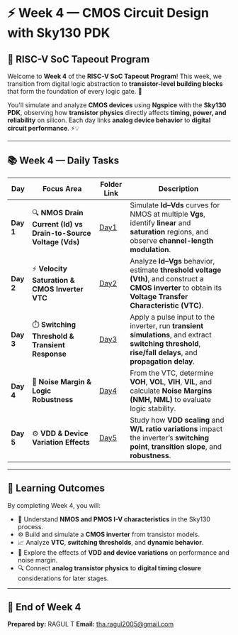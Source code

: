 # ⚡ Week 4 — CMOS Circuit Design with Sky130 PDK

## 🧩 RISC-V SoC Tapeout Program

Welcome to **Week 4** of the **RISC-V SoC Tapeout Program**! This week, we transition from digital logic abstraction to **transistor-level building blocks** that form the foundation of every logic gate. 🌱

You'll simulate and analyze **CMOS devices** using **Ngspice** with the **Sky130 PDK**, observing how **transistor physics** directly affects **timing, power, and reliability** on silicon. Each day links **analog device behavior** to **digital circuit performance**. ⚡💡

---

## 📚 Week 4 — Daily Tasks

| Day       | Focus Area                                                      | Folder Link                            | Description                                                                                                                                                       |
| --------- | --------------------------------------------------------------- | -------------------------------------- | ----------------------------------------------------------------------------------------------------------------------------------------------------------------- |
| **Day 1** | 🔍 **NMOS Drain Current (Id) vs Drain-to-Source Voltage (Vds)** | [Day1](./Day1_NMOS_Id_vs_Vds)          | Simulate **Id–Vds** curves for NMOS at multiple **Vgs**, identify **linear** and **saturation** regions, and observe **channel-length modulation**.              |
| **Day 2** | ⚡ **Velocity Saturation & CMOS Inverter VTC**                   | [Day2](./Day2_CMOS_VTC)                | Analyze **Id–Vgs** behavior, estimate **threshold voltage (Vth)**, and construct a **CMOS inverter** to obtain its **Voltage Transfer Characteristic (VTC)**.    |
| **Day 3** | ⏱️ **Switching Threshold & Transient Response**                 | [Day3](./Day3_CMOS_Switching_Dynamics) | Apply a pulse input to the inverter, run **transient simulations**, and extract **switching threshold**, **rise/fall delays**, and **propagation delay**.       |
| **Day 4** | 🧮 **Noise Margin & Logic Robustness**                           | [Day4](./Day4_Noise_Margin_Robustness) | From the VTC, determine **VOH**, **VOL**, **VIH**, **VIL**, and calculate **Noise Margins (NMH, NML)** to evaluate logic stability.                               |
| **Day 5** | ⚙️ **VDD & Device Variation Effects**                             | [Day5](./Day5_Power_Supply_Variation)  | Study how **VDD scaling** and **W/L ratio variations** impact the inverter’s **switching point**, **transition slope**, and **robustness**.                       |

---

## 🌟 Learning Outcomes

By completing Week 4, you will:

* 🧠 Understand **NMOS and PMOS I-V characteristics** in the Sky130 process.
* ⚙️ Build and simulate a **CMOS inverter** from transistor models.
* 📈 Analyze **VTC**, **switching thresholds**, and **dynamic behavior**.
* 🔋 Explore the effects of **VDD and device variations** on performance and noise margin.
* 🔍 Connect **analog transistor physics** to **digital timing closure** considerations for later stages.

---

## 🏁 End of Week 4

**Prepared by:** RAGUL T
**Email:** tha.ragul2005@gmail.com

